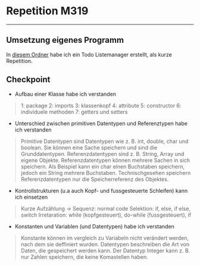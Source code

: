 # Repetition M319

---

## Umsetzung eigenes Programm

In [diesem Ordner](https://github.com/Luka0731/TBZ_m320_elif_luka/tree/815ea4f34da18f6d18e989ea3ee9c027c1c915e1/02-projects/M319%20Repetition%20-%20TODO-Listen-Manager) habe ich ein Todo Listemanager erstellt, als kurze Repetition.

## Checkpoint
- Aufbau einer Klasse habe ich verstanden  
> 1: package   2: imports   3: klassenkopf   4: attribute   5: constructor  6: individuele methoden   7: getters und setters

- Unterschied zwischen primitiven Datentypen und Referenztypen habe ich verstanden  
> Primitive Datentypen sind Datentypen wie z. B. int, double, char und boolean. Sie können eine Sache speichern und sind die Grunddatentypen. Referenzdatentypen sind z. B. String, Array und eigene Objekte. Referenzdatentypen können mehrere Sachen in sich speichern. Als Beispiel kann ein char einen Buchstaben speichern, jedoch ein String mehrere Buchstaben. Technischgesehen speichern Referenzdatentypen nur die Speicherreferenz des Objektes.

- Kontrollstrukturen (u.a auch Kopf- und fussgesteuerte Schleifen) kann ich einsetzen  
> Kurze Aufzählung ->   Sequenz: normal code   Selektion: if, else, if else, switch   Irretaration: while (kopfgesteuert), do-while (fussgesteuert), if

- Konstanten und Variablen (und Datentypen) habe ich verstanden  
> Konstante können im vergleich zu Variabeln nicht verändert werden, nach dem sie deffiniert wurden. Datentypen beschreiben die Art von Daten, die gespeichert werden kann. Der Datentyp Integer kann z. B. nur Zahlen speichern, die keine Komastellen haben.